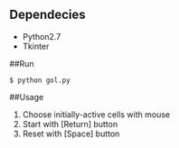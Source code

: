 ## Dependecies
* Python2.7
* Tkinter

##Run
```shell
$ python gol.py
```

##Usage
1. Choose initially-active cells with mouse
2. Start with [Return] button
3. Reset with [Space] button
